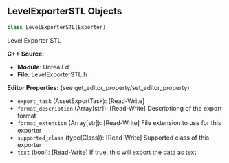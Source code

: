 ## LevelExporterSTL Objects

```python
class LevelExporterSTL(Exporter)
```

Level Exporter STL

**C++ Source:**

- **Module**: UnrealEd
- **File**: LevelExporterSTL.h

**Editor Properties:** (see get_editor_property/set_editor_property)

- ``export_task`` (AssetExportTask):  [Read-Write]
- ``format_description`` (Array[str]):  [Read-Write] Descriptiong of the export format
- ``format_extension`` (Array[str]):  [Read-Write] File extension to use for this exporter
- ``supported_class`` (type(Class)):  [Read-Write] Supported class of this exporter
- ``text`` (bool):  [Read-Write] If true, this will export the data as text

<a id="unreal.LevelExporterT3D"></a>
